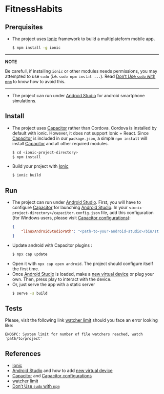 FitnessHabits
=============

Prerquisites
------------
* The project uses [Ionic] framework to build a multiplateform mobile app.
    ```sh
    $ npm install -g ionic
    ```
---
**NOTE**

Be carefull, if installing `ionic` or other modules needs permissions, you may 
attempted to use `sudo` (i.e. `sudo npm instal ...`). Read [Don’t Use `sudo` with `npm`]
to know how to avoid this.

---

* The project can run under [Android Studio] for android smartphone simulations. 


Install
-------
* The project uses [Capacitor] rather than Cordova. Cordova is installed by default with ionic. However, it does not support Ionic + React. Since [Capacitor] is included in our `package.json`, a simple `npm install` will install [Capacitor] and all other required modules.
    ```sh
    $ cd <ionic-project-directory>
    $ npm install
    ```
* Build your project with [Ionic]
    ```sh
    $ ionic build
    ```

Run
---
* The project can run under [Android Studio]. First, you will have to configure [Capacitor] for launching [Android Studio]. In your `<ionic-project-directory>/capacitor.config.json` file, add this configuration (for Windows users, please visit [Capacitor configurations]):
    ```json
    {
        "linuxAndroidStudioPath": "<path-to-your-android-studio>/bin/studio.sh"
    }    
    ```
* Update android with Capacitor plugins :
    ```sh
    $ npx cap update
    ```
* Open it with `npx cap open android`. The project should configure itself the first time.
* Once [Android Studio] is loaded, make a [new virtual device] or plug your own. Then, press play to interact with the device.
* Or, just serve the app with a static server
    ```sh
    $ serve -s build
    ```

Tests
-----

Please, visit the following link [watcher limit] should you face an error looking like:

    ENOSPC: System limit for number of file watchers reached, watch 'path/to/project'


References
----------
- [Ionic]
- [Android Studio] and how to add [new virtual device]
- [Capacitor] and [Capacitor configurations]
- [watcher limit]
- [Don’t Use `sudo` with `npm`]

[Ionic]: https://ionicframework.com/docs/installation/cli/
[Android Studio]: https://developer.android.com/studio/install
[Capacitor]: https://capacitor.ionicframework.com/docs/getting-started/with-ionic
[Capacitor configurations]: https://capacitor.ionicframework.com/docs/basics/configuring-your-app/
[new virtual device]: https://developer.android.com/studio/run/managing-avds
[watcher limit]: https://github.com/gatsbyjs/gatsby/issues/11406#issuecomment-458769756
[Don’t Use `sudo` with `npm`]: https://medium.com/@ExplosionPills/dont-use-sudo-with-npm-still-66e609f5f92

